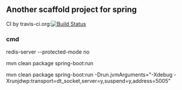## Another scaffold project for spring

CI by travis-ci.org:[![Build Status](https://travis-ci.org/hitdavid/app.svg?branch=master)](https://travis-ci.org/hitdavid/app)


### cmd

redis-server --protected-mode no

mvn clean package spring-boot:run

mvn clean package spring-boot:run -Drun.jvmArguments="-Xdebug -Xrunjdwp:transport=dt_socket,server=y,suspend=y,address=5005"


